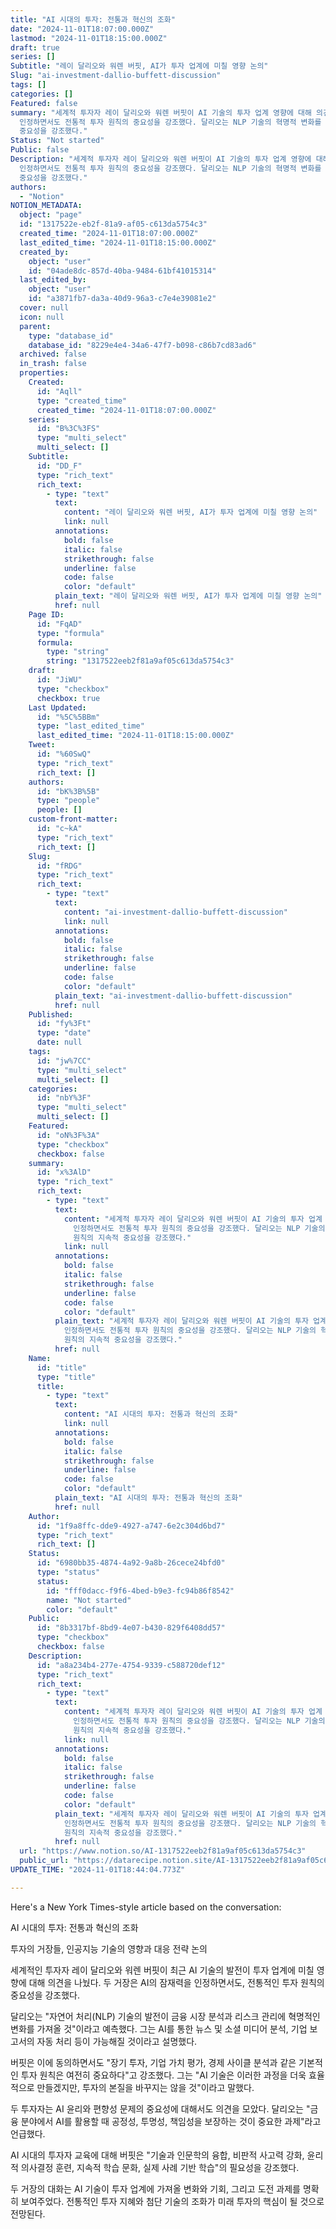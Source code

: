 ```yaml
---
title: "AI 시대의 투자: 전통과 혁신의 조화"
date: "2024-11-01T18:07:00.000Z"
lastmod: "2024-11-01T18:15:00.000Z"
draft: true
series: []
Subtitle: "레이 달리오와 워렌 버핏, AI가 투자 업계에 미칠 영향 논의"
Slug: "ai-investment-dallio-buffett-discussion"
tags: []
categories: []
Featured: false
summary: "세계적 투자자 레이 달리오와 워렌 버핏이 AI 기술의 투자 업계 영향에 대해 의견을 나눴다. 두 거장은 AI의 잠재력을
  인정하면서도 전통적 투자 원칙의 중요성을 강조했다. 달리오는 NLP 기술의 혁명적 변화를 예측했고, 버핏은 기본적 투자 원칙의 지속적
  중요성을 강조했다."
Status: "Not started"
Public: false
Description: "세계적 투자자 레이 달리오와 워렌 버핏이 AI 기술의 투자 업계 영향에 대해 의견을 나눴다. 두 거장은 AI의 잠재력을
  인정하면서도 전통적 투자 원칙의 중요성을 강조했다. 달리오는 NLP 기술의 혁명적 변화를 예측했고, 버핏은 기본적 투자 원칙의 지속적
  중요성을 강조했다."
authors:
  - "Notion"
NOTION_METADATA:
  object: "page"
  id: "1317522e-eb2f-81a9-af05-c613da5754c3"
  created_time: "2024-11-01T18:07:00.000Z"
  last_edited_time: "2024-11-01T18:15:00.000Z"
  created_by:
    object: "user"
    id: "04ade8dc-857d-40ba-9484-61bf41015314"
  last_edited_by:
    object: "user"
    id: "a3871fb7-da3a-40d9-96a3-c7e4e39081e2"
  cover: null
  icon: null
  parent:
    type: "database_id"
    database_id: "8229e4e4-34a6-47f7-b098-c86b7cd83ad6"
  archived: false
  in_trash: false
  properties:
    Created:
      id: "Aqll"
      type: "created_time"
      created_time: "2024-11-01T18:07:00.000Z"
    series:
      id: "B%3C%3FS"
      type: "multi_select"
      multi_select: []
    Subtitle:
      id: "DD_F"
      type: "rich_text"
      rich_text:
        - type: "text"
          text:
            content: "레이 달리오와 워렌 버핏, AI가 투자 업계에 미칠 영향 논의"
            link: null
          annotations:
            bold: false
            italic: false
            strikethrough: false
            underline: false
            code: false
            color: "default"
          plain_text: "레이 달리오와 워렌 버핏, AI가 투자 업계에 미칠 영향 논의"
          href: null
    Page ID:
      id: "FqAD"
      type: "formula"
      formula:
        type: "string"
        string: "1317522eeb2f81a9af05c613da5754c3"
    draft:
      id: "JiWU"
      type: "checkbox"
      checkbox: true
    Last Updated:
      id: "%5C%5BBm"
      type: "last_edited_time"
      last_edited_time: "2024-11-01T18:15:00.000Z"
    Tweet:
      id: "%60SwQ"
      type: "rich_text"
      rich_text: []
    authors:
      id: "bK%3B%5B"
      type: "people"
      people: []
    custom-front-matter:
      id: "c~kA"
      type: "rich_text"
      rich_text: []
    Slug:
      id: "fRDG"
      type: "rich_text"
      rich_text:
        - type: "text"
          text:
            content: "ai-investment-dallio-buffett-discussion"
            link: null
          annotations:
            bold: false
            italic: false
            strikethrough: false
            underline: false
            code: false
            color: "default"
          plain_text: "ai-investment-dallio-buffett-discussion"
          href: null
    Published:
      id: "fy%3Ft"
      type: "date"
      date: null
    tags:
      id: "jw%7CC"
      type: "multi_select"
      multi_select: []
    categories:
      id: "nbY%3F"
      type: "multi_select"
      multi_select: []
    Featured:
      id: "oN%3F%3A"
      type: "checkbox"
      checkbox: false
    summary:
      id: "x%3AlD"
      type: "rich_text"
      rich_text:
        - type: "text"
          text:
            content: "세계적 투자자 레이 달리오와 워렌 버핏이 AI 기술의 투자 업계 영향에 대해 의견을 나눴다. 두 거장은 AI의 잠재력을
              인정하면서도 전통적 투자 원칙의 중요성을 강조했다. 달리오는 NLP 기술의 혁명적 변화를 예측했고, 버핏은 기본적 투자
              원칙의 지속적 중요성을 강조했다."
            link: null
          annotations:
            bold: false
            italic: false
            strikethrough: false
            underline: false
            code: false
            color: "default"
          plain_text: "세계적 투자자 레이 달리오와 워렌 버핏이 AI 기술의 투자 업계 영향에 대해 의견을 나눴다. 두 거장은 AI의 잠재력을
            인정하면서도 전통적 투자 원칙의 중요성을 강조했다. 달리오는 NLP 기술의 혁명적 변화를 예측했고, 버핏은 기본적 투자
            원칙의 지속적 중요성을 강조했다."
          href: null
    Name:
      id: "title"
      type: "title"
      title:
        - type: "text"
          text:
            content: "AI 시대의 투자: 전통과 혁신의 조화"
            link: null
          annotations:
            bold: false
            italic: false
            strikethrough: false
            underline: false
            code: false
            color: "default"
          plain_text: "AI 시대의 투자: 전통과 혁신의 조화"
          href: null
    Author:
      id: "1f9a8ffc-dde9-4927-a747-6e2c304d6bd7"
      type: "rich_text"
      rich_text: []
    Status:
      id: "6980bb35-4874-4a92-9a8b-26cece24bfd0"
      type: "status"
      status:
        id: "fff0dacc-f9f6-4bed-b9e3-fc94b86f8542"
        name: "Not started"
        color: "default"
    Public:
      id: "8b3317bf-8bd9-4e07-b430-829f6408dd57"
      type: "checkbox"
      checkbox: false
    Description:
      id: "a8a234b4-277e-4754-9339-c588720def12"
      type: "rich_text"
      rich_text:
        - type: "text"
          text:
            content: "세계적 투자자 레이 달리오와 워렌 버핏이 AI 기술의 투자 업계 영향에 대해 의견을 나눴다. 두 거장은 AI의 잠재력을
              인정하면서도 전통적 투자 원칙의 중요성을 강조했다. 달리오는 NLP 기술의 혁명적 변화를 예측했고, 버핏은 기본적 투자
              원칙의 지속적 중요성을 강조했다."
            link: null
          annotations:
            bold: false
            italic: false
            strikethrough: false
            underline: false
            code: false
            color: "default"
          plain_text: "세계적 투자자 레이 달리오와 워렌 버핏이 AI 기술의 투자 업계 영향에 대해 의견을 나눴다. 두 거장은 AI의 잠재력을
            인정하면서도 전통적 투자 원칙의 중요성을 강조했다. 달리오는 NLP 기술의 혁명적 변화를 예측했고, 버핏은 기본적 투자
            원칙의 지속적 중요성을 강조했다."
          href: null
  url: "https://www.notion.so/AI-1317522eeb2f81a9af05c613da5754c3"
  public_url: "https://datarecipe.notion.site/AI-1317522eeb2f81a9af05c613da5754c3"
UPDATE_TIME: "2024-11-01T18:44:04.773Z"

---
```



Here's a New York Times-style article based on the conversation:

AI 시대의 투자: 전통과 혁신의 조화

투자의 거장들, 인공지능 기술의 영향과 대응 전략 논의

세계적인 투자자 레이 달리오와 워렌 버핏이 최근 AI 기술의 발전이 투자 업계에 미칠 영향에 대해 의견을 나눴다. 두 거장은 AI의 잠재력을 인정하면서도, 전통적인 투자 원칙의 중요성을 강조했다.

달리오는 "자연어 처리(NLP) 기술의 발전이 금융 시장 분석과 리스크 관리에 혁명적인 변화를 가져올 것"이라고 예측했다. 그는 AI를 통한 뉴스 및 소셜 미디어 분석, 기업 보고서의 자동 처리 등이 가능해질 것이라고 설명했다.

버핏은 이에 동의하면서도 "장기 투자, 기업 가치 평가, 경제 사이클 분석과 같은 기본적인 투자 원칙은 여전히 중요하다"고 강조했다. 그는 "AI 기술은 이러한 과정을 더욱 효율적으로 만들겠지만, 투자의 본질을 바꾸지는 않을 것"이라고 말했다.

두 투자자는 AI 윤리와 편향성 문제의 중요성에 대해서도 의견을 모았다. 달리오는 "금융 분야에서 AI를 활용할 때 공정성, 투명성, 책임성을 보장하는 것이 중요한 과제"라고 언급했다.

AI 시대의 투자자 교육에 대해 버핏은 "기술과 인문학의 융합, 비판적 사고력 강화, 윤리적 의사결정 훈련, 지속적 학습 문화, 실제 사례 기반 학습"의 필요성을 강조했다.

두 거장의 대화는 AI 기술이 투자 업계에 가져올 변화와 기회, 그리고 도전 과제를 명확히 보여주었다. 전통적인 투자 지혜와 첨단 기술의 조화가 미래 투자의 핵심이 될 것으로 전망된다.


